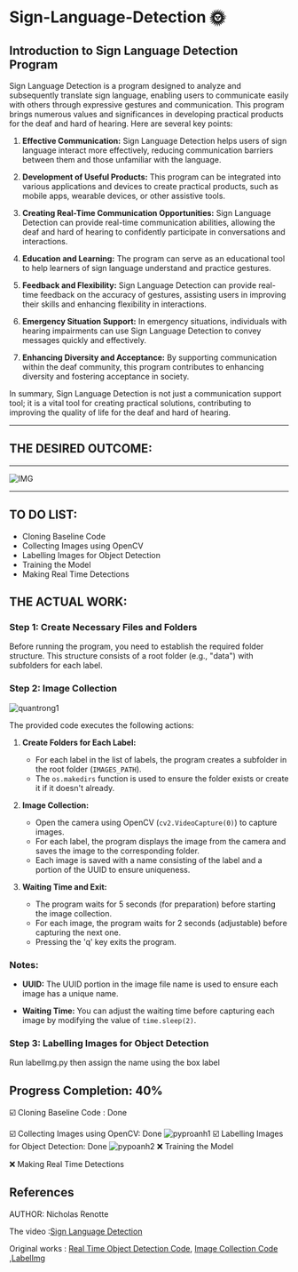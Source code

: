 # Sign-Language-Detection 🌞
## Introduction to Sign Language Detection Program 

Sign Language Detection is a program designed to analyze and subsequently translate sign language, enabling users to communicate easily with others through expressive gestures and communication. This program brings numerous values and significances in developing practical products for the deaf and hard of hearing. Here are several key points:

1. **Effective Communication:** Sign Language Detection helps users of sign language interact more effectively, reducing communication barriers between them and those unfamiliar with the language.

2. **Development of Useful Products:** This program can be integrated into various applications and devices to create practical products, such as mobile apps, wearable devices, or other assistive tools.

3. **Creating Real-Time Communication Opportunities:** Sign Language Detection can provide real-time communication abilities, allowing the deaf and hard of hearing to confidently participate in conversations and interactions.

4. **Education and Learning:** The program can serve as an educational tool to help learners of sign language understand and practice gestures.

5. **Feedback and Flexibility:** Sign Language Detection can provide real-time feedback on the accuracy of gestures, assisting users in improving their skills and enhancing flexibility in interactions.

6. **Emergency Situation Support:** In emergency situations, individuals with hearing impairments can use Sign Language Detection to convey messages quickly and effectively.

7. **Enhancing Diversity and Acceptance:** By supporting communication within the deaf community, this program contributes to enhancing diversity and fostering acceptance in society.

In summary, Sign Language Detection is not just a communication support tool; it is a vital tool for creating practical solutions, contributing to improving the quality of life for the deaf and hard of hearing.

<hr>

## THE DESIRED OUTCOME:
<hr>

![IMG](https://github.com/yunee19/Sign-Language-Detection/assets/133479803/35a9190b-883c-4252-881c-dca161a0be4d)


<hr>

## TO DO LIST:
- Cloning Baseline Code 
- Collecting Images using OpenCV
- Labelling Images for Object Detection
- Training the Model
- Making Real Time Detections

## THE ACTUAL WORK:


### Step 1: Create Necessary Files and Folders

Before running the program, you need to establish the required folder structure. This structure consists of a root folder (e.g., "data") with subfolders for each label.

### Step 2: Image Collection

![quantrong1](https://github.com/yunee19/Sign-Language-Detection/assets/133479803/13d2762d-6175-4602-b4ec-8eace0edd9b3)

The provided code executes the following actions:

1. **Create Folders for Each Label:**
   - For each label in the list of labels, the program creates a subfolder in the root folder (`IMAGES_PATH`).
   - The `os.makedirs` function is used to ensure the folder exists or create it if it doesn't already.

2. **Image Collection:**
   - Open the camera using OpenCV (`cv2.VideoCapture(0)`) to capture images.
   - For each label, the program displays the image from the camera and saves the image to the corresponding folder.
   - Each image is saved with a name consisting of the label and a portion of the UUID to ensure uniqueness.

3. **Waiting Time and Exit:**
   - The program waits for 5 seconds (for preparation) before starting the image collection.
   - For each image, the program waits for 2 seconds (adjustable) before capturing the next one.
   - Pressing the 'q' key exits the program.

### Notes:

- **UUID:** The UUID portion in the image file name is used to ensure each image has a unique name.

- **Waiting Time:** You can adjust the waiting time before capturing each image by modifying the value of `time.sleep(2)`.

### Step 3: Labelling Images for Object Detection
Run labelImg.py then assign the name using the box label

## Progress Completion: 40%
☑️ Cloning Baseline Code : Done

☑️ Collecting Images using OpenCV: Done
![pyproanh1](https://github.com/yunee19/Sign-Language-Detection/assets/133479803/285d3188-c7e3-4fb9-ae97-cc86ab4b0609)
☑️ Labelling Images for Object Detection: Done
![pypoanh2](https://github.com/yunee19/Sign-Language-Detection/assets/133479803/9487b359-d143-4aad-abf7-33a379a5e0bc)
❌ Training the Model

❌ Making Real Time Detections

## References
AUTHOR: Nicholas Renotte 

The video :[Sign Language Detection ](https://www.youtube.com/live/V0Pk_dPU2lY?si=AS2qrB97H2yDQN-v)

Original works : 
[Real Time Object Detection Code](https://github.com/nicknochnack/RealTimeObjectDetection),
[Image Collection Code](https://github.com/nicknochnack/RealTimeSignLanguageDetectionwithTFJS/blob/main/Image%20Collection.ipynb) ,[LabelImg](https://github.com/HumanSignal/labelImg)
